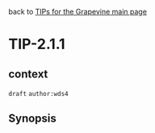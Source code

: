 back to [TIPs for the Grapevine main page](https://github.com/wds4/tapestry-protocol/blob/main/tips/grapevine/README.md)

TIP-2.1.1
=====

context
---

`draft` `author:wds4`

## Synopsis

